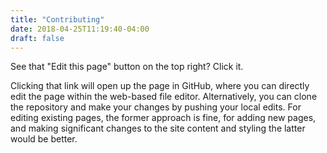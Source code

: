 ```yaml
---
title: "Contributing"
date: 2018-04-25T11:19:40-04:00
draft: false
---
```



See that "Edit this page" button on the top right? Click it.

Clicking that link will open up the page in GitHub, where you can directly edit the page within the web-based file editor. Alternatively, you can clone the repository and make your changes by pushing your local edits. For editing existing pages, the former approach is fine, for adding new pages, and making significant changes to the site content and styling the latter would be better.
